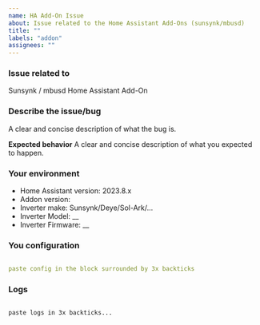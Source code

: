 ```yaml
---
name: HA Add-On Issue
about: Issue related to the Home Assistant Add-Ons (sunsynk/mbusd)
title: ""
labels: "addon"
assignees: ""
---
```


### Issue related to

Sunsynk / mbusd Home Assistant Add-On

### Describe the issue/bug

A clear and concise description of what the bug is.

**Expected behavior**
A clear and concise description of what you expected to happen.

### Your environment

- Home Assistant version: 2023.8.x
- Addon version:
- Inverter make: Sunsynk/Deye/Sol-Ark/...
- Inverter Model: \_\_
- Inverter Firmware: \_\_

### You configuration

```yaml

paste config in the block surrounded by 3x backticks

```

### Logs

```txt

paste logs in 3x backticks...

```
